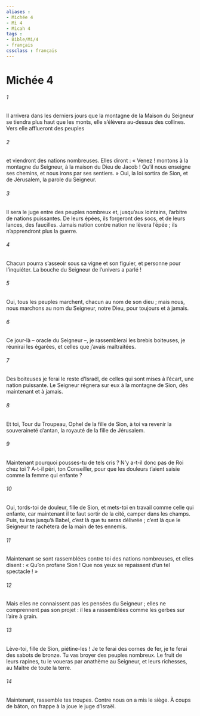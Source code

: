 ```yaml
---
aliases : 
- Michée 4
- Mi 4
- Micah 4
tags : 
- Bible/Mi/4
- français
cssclass : français
---
```


# Michée 4

###### 1
Il arrivera dans les derniers jours
que la montagne de la Maison du Seigneur
se tiendra plus haut que les monts,
elle s’élèvera au-dessus des collines.
Vers elle afflueront des peuples
###### 2
et viendront des nations nombreuses.
Elles diront : « Venez !
montons à la montagne du Seigneur,
à la maison du Dieu de Jacob !
Qu’il nous enseigne ses chemins,
et nous irons par ses sentiers. »
Oui, la loi sortira de Sion,
et de Jérusalem, la parole du Seigneur.
###### 3
Il sera le juge entre des peuples nombreux
et, jusqu’aux lointains, l’arbitre de nations puissantes.
De leurs épées, ils forgeront des socs,
et de leurs lances, des faucilles.
Jamais nation contre nation
ne lèvera l’épée ;
ils n’apprendront plus la guerre.
###### 4
Chacun pourra s’asseoir sous sa vigne et son figuier,
et personne pour l’inquiéter.
La bouche du Seigneur de l’univers a parlé !
###### 5
Oui, tous les peuples marchent,
chacun au nom de son dieu ;
mais nous, nous marchons
au nom du Seigneur, notre Dieu,
pour toujours et à jamais.
###### 6
Ce jour-là – oracle du Seigneur –,
je rassemblerai les brebis boiteuses,
je réunirai les égarées,
et celles que j’avais maltraitées.
###### 7
Des boiteuses je ferai le reste d’Israël,
de celles qui sont mises à l’écart, une nation puissante.
Le Seigneur régnera sur eux
à la montagne de Sion,
dès maintenant et à jamais.
###### 8
Et toi, Tour du Troupeau,
Ophel de la fille de Sion,
à toi va revenir la souveraineté d’antan,
la royauté de la fille de Jérusalem.
###### 9
Maintenant pourquoi pousses-tu de tels cris ?
N’y a-t-il donc pas de Roi chez toi ?
A-t-il péri, ton Conseiller,
pour que les douleurs t’aient saisie
comme la femme qui enfante ?
###### 10
Oui, tords-toi de douleur, fille de Sion,
et mets-toi en travail comme celle qui enfante,
car maintenant il te faut sortir de la cité,
camper dans les champs.
Puis, tu iras jusqu’à Babel,
c’est là que tu seras délivrée ;
c’est là que le Seigneur te rachètera
de la main de tes ennemis.
###### 11
Maintenant se sont rassemblées contre toi
des nations nombreuses, et elles disent :
« Qu’on profane Sion !
Que nos yeux se repaissent d’un tel spectacle ! »
###### 12
Mais elles ne connaissent pas les pensées du Seigneur ;
elles ne comprennent pas son projet :
il les a rassemblées comme les gerbes sur l’aire à grain.
###### 13
Lève-toi, fille de Sion, piétine-les !
Je te ferai des cornes de fer,
je te ferai des sabots de bronze.
Tu vas broyer des peuples nombreux.
Le fruit de leurs rapines, tu le voueras par anathème au Seigneur,
et leurs richesses, au Maître de toute la terre.
###### 14
Maintenant, rassemble tes troupes.
Contre nous on a mis le siège.
À coups de bâton, on frappe à la joue
le juge d’Israël.

